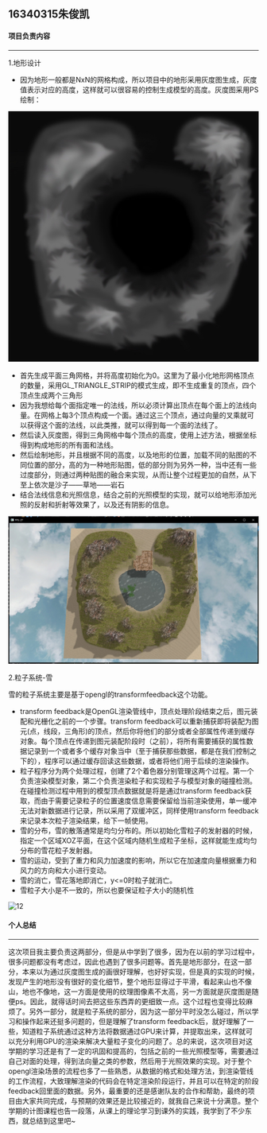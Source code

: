 16340315朱俊凯
----

<h4>项目负责内容</h4>

-----

1.地形设计

* 因为地形一般都是NxN的网格构成，所以项目中的地形采用灰度图生成，灰度值表示对应的高度，这样就可以很容易的控制生成模型的高度。灰度图采用PS绘制：

![](media/15634532556334.jpg)

* 首先生成平面三角网格，并将高度初始化为0。这里为了最小化地形网格顶点的数量，采用GL_TRIANGLE_STRIP的模式生成，即不生成重复的顶点，四个顶点生成两个三角形
* 因为我想给每个面指定唯一的法线，所以必须计算出顶点在每个面上的法线向量。在网格上每3个顶点构成一个面。通过这三个顶点，通过向量的叉乘就可以获得这个面的法线，以此类推，就可以得到每一个面的法线了。
* 然后读入灰度图，得到三角网格中每个顶点的高度，使用上述方法，根据坐标得到构成地形的所有面和法线。
* 然后绘制地形，并且根据不同的高度，以及地形的位置，加载不同的贴图的不同位置的部分，高的为一种地形贴图，低的部分则为另外一种，当中还有一些过度部分，则通过两种贴图的融合来实现，从而让整个过程更加的自然，从下至上依次是沙子——草地——岩石
* 结合法线信息和光照信息，结合之前的光照模型的实现，就可以给地形添加光照的反射和折射等效果了，以及还有阴影的信息。

![](media/15634557898682.jpg)


2.粒子系统-雪

雪的粒子系统主要是基于opengl的transformfeedback这个功能。

* transform feedback是OpenGL渲染管线中，顶点处理阶段结束之后，图元装配和光栅化之前的一个步骤。transform feedback可以重新捕获即将装配为图元(点，线段，三角形)的顶点，然后你将他们的部分或者全部属性传递到缓存对象。每个顶点在传递到图元装配阶段时（之前），将所有需要捕获的属性数据记录到一个或者多个缓存对象当中（至于捕获那些数据，都是在我们控制之下的），程序可以通过缓存回读这些数据，或者将他们用于后续的渲染操作。
* 粒子程序分为两个处理过程，创建了2个着色器分别管理这两个过程。第一个负责渲染模型对象，第二个负责渲染粒子和实现粒子与模型对象的碰撞检测。在碰撞检测过程中用到的模型顶点数据就是将是通过transform feedback获取，而由于需要记录粒子的位置速度信息需要保留给当前渲染使用，单一缓冲无法对新数据进行记录，所以采用了双缓冲区，同样使用transform feedback来记录本次粒子渲染结果，给下一帧使用。
* 雪的分布，雪的散落通常是均匀分布的。所以初始化雪粒子的发射器的时候，指定一个区域XOZ平面，在这个区域内随机生成粒子坐标，这样就能生成均匀分布的雪花粒子发射器。
* 雪的运动，受到了重力和风力加速度的影响，所以它在加速度向量根据重力和风力的方向和大小进行变动。
* 雪的消亡，雪花落地即消亡，y<=0时粒子就消亡。
* 雪粒子大小是不一致的，所以也要保证粒子大小的随机性

![12](media/12.gif)


<h4>个人总结</h4>

----

这次项目我主要负责这两部分，但是从中学到了很多，因为在以前的学习过程中，很多问题都没有考虑过，因此也遇到了很多问题等。首先是地形部分，在这一部分，本来以为通过灰度图生成的画很好理解，也好好实现，但是真的实现的时候，发现产生的地形没有很好的变化细节，整个地形显得过于平滑，看起来山也不像山，地也不像地，这一方面是使用的纹理图像素不太高，另一方面就是灰度图是随便ps。因此，就得话时间去把这些东西弄的更细致一点。这个过程也变得比较麻烦了。另外一部分，就是粒子系统的部分，因为这一部分平时没怎么碰过，所以学习和操作起来还挺多问题的，但是理解了transform feedback后，就好理解了一些，知道粒子系统通过这种方法将数据通过GPU来计算，并提取出来，这样就可以充分利用GPU的渲染来解决大量粒子变化的问题了。总的来说，这次项目对这学期的学习还是有了一定的巩固和提高的，包括之前的一些光照模型等，需要通过自己对面的处理，得到法向量之类的参数，然后用于光照效果的实现。对于整个opengl渲染场景的流程也多了一些熟悉，从数据的格式和处理方法，到渲染管线的工作流程，大致理解渲染的代码会在特定渲染阶段运行，并且可以在特定的阶段feedback回里面的数据。另外，最重要的还是感谢队友的合作和帮助，最终的项目由大家共同完成，与预期的效果还是比较接近的，就我自己来说十分满意。整个学期的计图课程也告一段落，从课上的理论学习到课外的实践，我学到了不少东西，就总结到这里吧~